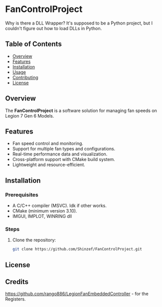# FanControlProject
Why is there a DLL Wrapper? 
It's supposed to be a Python project, but I couldn't figure out how to load DLLs in Python.

## Table of Contents

- [Overview](#overview)
- [Features](#features)
- [Installation](#installation)
- [Usage](#usage)
- [Contributing](#contributing)
- [License](#license)

## Overview

The **FanControlProject** is a software solution for managing fan speeds on Legion 7 Gen 6 Models. 

## Features

- Fan speed control and monitoring.
- Support for multiple fan types and configurations.
- Real-time performance data and visualization.
- Cross-platform support with CMake build system.
- Lightweight and resource-efficient.

## Installation

### Prerequisites

- A C/C++ compiler (MSVC). Idk if other works. 
- CMake (minimum version 3.10).
- IMGUI, IMPLOT, WINRING dll

### Steps

1. Clone the repository:
   ```bash
   git clone https://github.com/Shinzef/FanControlProject.git

## License

## Credits
https://github.com/rango886/LegionFanEmbeddedController - for the Registers.
